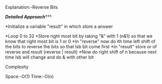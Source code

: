 Explanation:-Reverse Bits

*******Detailed Approach**********


*Initialize a variable "result" in which store a answer

*Loop 0 to 32
*Store right most bit by taking "&" with 1 (n&1) so that we know that right most bit is 1 or 0
*In "reverse" now do ith time left shift of the bits to reverse the bits so that lsb bit come first
*In "result" store or of reverse and result (reverse | result)
*Now do right shift of n because next time lsb will change and do & with other bit


Complexity

Space:-O(1)
Time:-O(n)